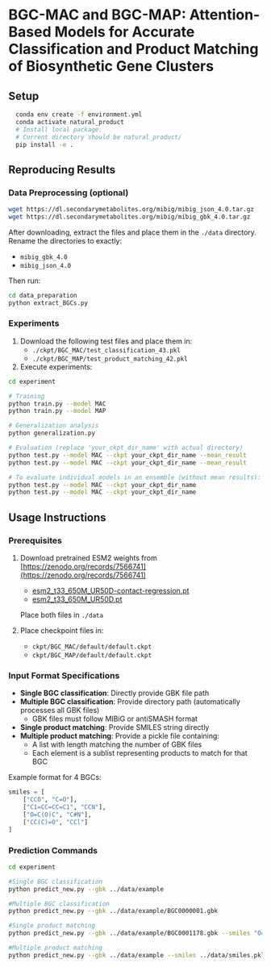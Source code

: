
# **BGC-MAC and BGC-MAP: Attention-Based Models for Accurate Classification and Product Matching of Biosynthetic Gene Clusters**

## Setup

```bash
  conda env create -f environment.yml
  conda activate natural_product
  # Install local package.
  # Current directory should be natural_product/
  pip install -e .
```
## Reproducing Results
### Data Preprocessing (optional)

```bash
wget https://dl.secondarymetabolites.org/mibig/mibig_json_4.0.tar.gz
wget https://dl.secondarymetabolites.org/mibig/mibig_gbk_4.0.tar.gz
```

After downloading, extract the files and place them in the `./data` directory. Rename the directories to exactly:

- `mibig_gbk_4.0`
- `mibig_json_4.0`

Then run:

```bash
cd data_preparation
python extract_BGCs.py
```

### Experiments

1. Download the following test files and place them in:
    - `./ckpt/BGC_MAC/test_classification_43.pkl`
    - `./ckpt/BGC_MAP/test_product_matching_42.pkl`
2. Execute experiments:

```bash
cd experiment

# Training
python train.py --model MAC
python train.py --model MAP

# Generalization analysis
python generalization.py

# Evaluation (replace 'your_ckpt_dir_name' with actual directory)
python test.py --model MAC --ckpt your_ckpt_dir_name --mean_result
python test.py --model MAC --ckpt your_ckpt_dir_name --mean_result

# To evaluate individual models in an ensemble (without mean results):
python test.py --model MAC --ckpt your_ckpt_dir_name 
python test.py --model MAC --ckpt your_ckpt_dir_name 

```

## Usage Instructions
### Prerequisites
1. Download pretrained ESM2 weights from [https://zenodo.org/records/7566741](https://zenodo.org/records/7566741)
    - [esm2_t33_650M_UR50D-contact-regression.pt](https://zenodo.org/records/7566741/files/esm2_t33_650M_UR50D-contact-regression.pt?download=1)
    - [esm2_t33_650M_UR50D.pt](https://zenodo.org/records/7566741/files/esm2_t33_650M_UR50D.pt?download=1)
    
    Place both files in `./data`
    
2. Place checkpoint files in:
    - `ckpt/BGC_MAC/default/default.ckpt`
    - `ckpt/BGC_MAP/default/default.ckpt`
### Input Format Specifications
- **Single BGC classification**: Directly provide GBK file path
- **Multiple BGC classification**: Provide directory path (automatically processes all GBK files)
    - GBK files must follow MIBiG or antiSMASH format
- **Single product matching**: Provide SMILES string directly
- **Multiple product matching**: Provide a pickle file containing:
    - A list with length matching the number of GBK files
    - Each element is a sublist representing products to match for that BGC

Example format for 4 BGCs:

```python
smiles = [
    ["CCO", "C=O"],          
    ["C1=CC=CC=C1", "CCN"],  
    ["O=C(O)C", "C#N"],    
    ["CC(C)=O", "CCl"]  
]
```

### Prediction Commands

```bash
cd experiment

#Single BGC classification
python predict_new.py --gbk ../data/example

#Multiple BGC classification
python predict_new.py --gbk ../data/example/BGC0000001.gbk

#Single product matching
python predict_new.py --gbk ../data/example/BGC0001178.gbk --smiles "O=C1N[C@@H](C2=CC(O3)=CC(OS(O)(=O)=O)=C2)C(N[C@@H](C(N[C@@H]45)=O)C6=CC(OC7=C(Cl)C=C(C[C@@H]1NC(C(C8=CC3=C(O)C(Cl)=C8)=O)=O)C=C7)=C(O[C@@H]9[C@H](OC%10O[C@@H](C)[C@@H](O)[C@](N)(C)C%10)[C@@H](O)[C@H](O)[C@@H](CO)O9)C(OC%11=CC=C([C@@H](O)[C@H](NC4=O)C(N[C@@H](C(O)=O)C%12=CC(O)=CC(O)=C%12C%13=CC5=CC(Cl)=C%13O)=O)C=C%11Cl)=C6)=O"

#Multiple product matching
python predict_new.py --gbk ../data/example --smiles ../data/smiles.pkl
```
